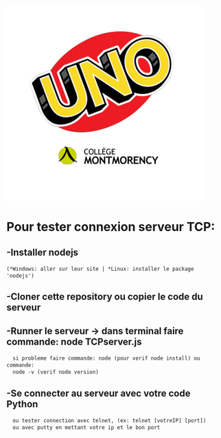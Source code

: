 ![logo](smallLogo.png)
# Pour tester connexion serveur TCP:
## -Installer nodejs
    (*Windows: aller sur leur site | *Linux: installer le package 'nodejs') 

## -Cloner cette repository ou copier le code du serveur

## -Runner le serveur -> dans terminal faire commande: node TCPserver.js
      si probleme faire commande: node (pour verif node install) ou commande:
      node -v (verif node version)

## -Se connecter au serveur avec votre code Python
      ou tester connection avec telnet, (ex: telnet [votreIP] [port])
      ou avec putty en mettant votre ip et le bon port
      

